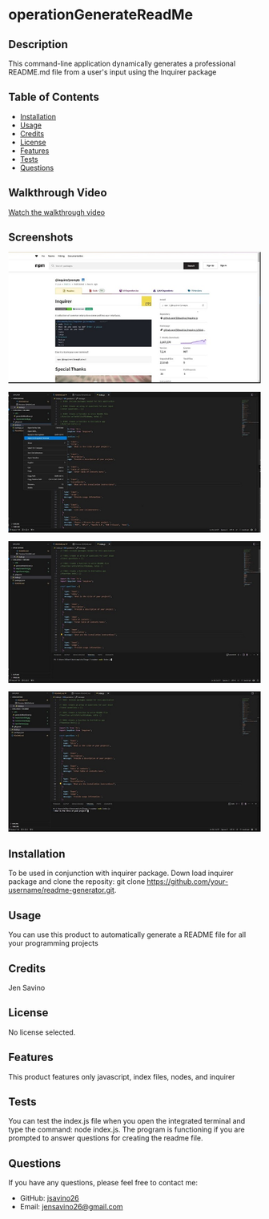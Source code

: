 
  # operationGenerateReadMe
  
  
  ## Description
  This command-line application dynamically generates a professional README.md file from a user's input using the Inquirer package
  
  ## Table of Contents
  - [Installation](#installation)
  - [Usage](#usage)
  - [Credits](#credits)
  - [License](#license)
  - [Features](#features)
  - [Tests](#tests)
  - [Questions](#questions)

  ## Walkthrough Video
[Watch the walkthrough video](link-to-your-video)

## Screenshots
![Prompt Screenshot 1](utils/nmpScreenshot.jpg)

![Prompt Screenshot 2](utils/openTerminal.jpg)

![Prompt Screenshot 3](utils/nodeCommand.jpg)

![Prompt Screenshot 4](utils/promptAppears.jpg)
  
  ## Installation
  To be used in conjunction with inquirer package. Down load inquirer package and clone the reposity: git clone https://github.com/your-username/readme-generator.git. 
  
  ## Usage
  You can use this product to automatically generate a README file for all your programming projects 
  
  ## Credits
  Jen Savino
  
  ## License
  No license selected.
  
  ## Features
  This product features only javascript, index files, nodes, and inquirer	
  
  ## Tests
  You can test the index.js file when you open the integrated terminal and type the command: node index.js. The program is functioning if you are prompted to answer questions for creating the readme file. 
  
  ## Questions
  If you have any questions, please feel free to contact me:
  
  - GitHub: [jsavino26](https://github.com/jsavino26)
  - Email: jensavino26@gmail.com
  